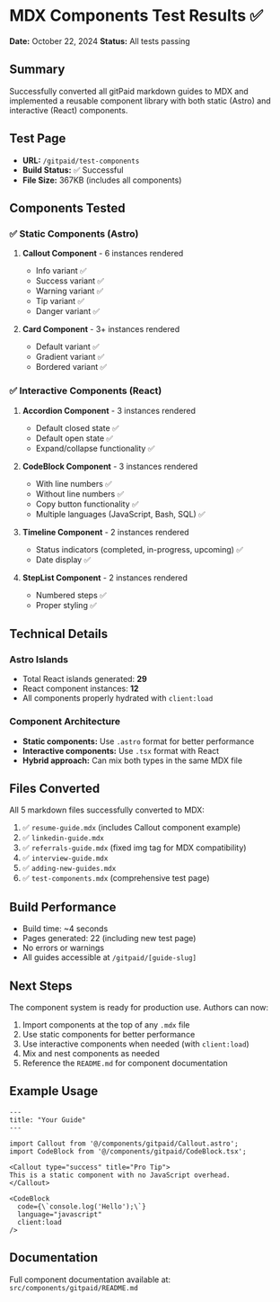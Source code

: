 # MDX Components Test Results ✅

**Date:** October 22, 2024
**Status:** All tests passing

## Summary

Successfully converted all gitPaid markdown guides to MDX and implemented a reusable component library with both static (Astro) and interactive (React) components.

## Test Page

- **URL:** `/gitpaid/test-components`
- **Build Status:** ✅ Successful
- **File Size:** 367KB (includes all components)

## Components Tested

### ✅ Static Components (Astro)

1. **Callout Component** - 6 instances rendered
   - Info variant ✅
   - Success variant ✅
   - Warning variant ✅
   - Tip variant ✅
   - Danger variant ✅

2. **Card Component** - 3+ instances rendered
   - Default variant ✅
   - Gradient variant ✅
   - Bordered variant ✅

### ✅ Interactive Components (React)

1. **Accordion Component** - 3 instances rendered
   - Default closed state ✅
   - Default open state ✅
   - Expand/collapse functionality ✅

2. **CodeBlock Component** - 3 instances rendered
   - With line numbers ✅
   - Without line numbers ✅
   - Copy button functionality ✅
   - Multiple languages (JavaScript, Bash, SQL) ✅

3. **Timeline Component** - 2 instances rendered
   - Status indicators (completed, in-progress, upcoming) ✅
   - Date display ✅

4. **StepList Component** - 2 instances rendered
   - Numbered steps ✅
   - Proper styling ✅

## Technical Details

### Astro Islands
- Total React islands generated: **29**
- React component instances: **12**
- All components properly hydrated with `client:load`

### Component Architecture
- **Static components:** Use `.astro` format for better performance
- **Interactive components:** Use `.tsx` format with React
- **Hybrid approach:** Can mix both types in the same MDX file

## Files Converted

All 5 markdown files successfully converted to MDX:
1. ✅ `resume-guide.mdx` (includes Callout component example)
2. ✅ `linkedin-guide.mdx`
3. ✅ `referrals-guide.mdx` (fixed img tag for MDX compatibility)
4. ✅ `interview-guide.mdx`
5. ✅ `adding-new-guides.mdx`
6. ✅ `test-components.mdx` (comprehensive test page)

## Build Performance

- Build time: ~4 seconds
- Pages generated: 22 (including new test page)
- No errors or warnings
- All guides accessible at `/gitpaid/[guide-slug]`

## Next Steps

The component system is ready for production use. Authors can now:

1. Import components at the top of any `.mdx` file
2. Use static components for better performance
3. Use interactive components when needed (with `client:load`)
4. Mix and nest components as needed
5. Reference the `README.md` for component documentation

## Example Usage

```mdx
---
title: "Your Guide"
---

import Callout from '@/components/gitpaid/Callout.astro';
import CodeBlock from '@/components/gitpaid/CodeBlock.tsx';

<Callout type="success" title="Pro Tip">
This is a static component with no JavaScript overhead.
</Callout>

<CodeBlock
  code={\`console.log('Hello');\`}
  language="javascript"
  client:load
/>
```

## Documentation

Full component documentation available at:
`src/components/gitpaid/README.md`
